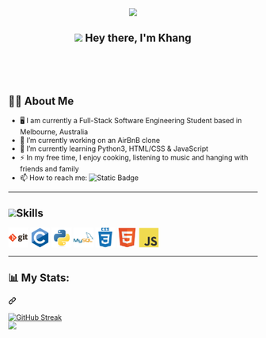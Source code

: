 <div id="header" align="center">
  <img src="https://user-images.githubusercontent.com/74038190/229223263-cf2e4b07-2615-4f87-9c38-e37600f8381a.gif" width="50%"/>
</div>

  <div>
    <header>
      <h2 align="center">
        <img src="https://user-images.githubusercontent.com/74038190/214644152-52f47eb3-5e31-4f47-8758-05c9468d5596.gif" width="5%"/>
        Hey there, I'm Khang </h2>
    </header>
  </div>
  <br/>
<!--About Me-->
<h2>🙋‍♂️ About Me</h2>
<ul>
  <li>🖥️ I am currently a Full-Stack Software Engineering Student based in Melbourne, Australia</li>
  <li>🔭 I’m currently working on an AirBnB clone</li>
  <li>🌱 I’m currently learning Python3, HTML/CSS & JavaScript</li>
  <li>⚡ In my free time, I enjoy cooking, listening to music and hanging with friends and family</li>
  <li>
    📫 How to reach me: 
    <img alt="Static Badge" src="https://img.shields.io/badge/-Khang_N-blue?style=flat&logo=linkedin&link=https%3A%2F%2Fwww.linkedin.com%2Fin%2Fkhangdnguyen95%2F">
  </li>
</ul>
<hr>

<h2><img src="https://user-images.githubusercontent.com/74038190/212284087-bbe7e430-757e-4901-90bf-4cd2ce3e1852.gif" width="5%"/>Skills</h2>
<div dir="auto">
  <a target="_blank" rel="noopener noreferrer" href="https://github.com/devicons/devicon/blob/master/icons/git/git-original-wordmark.svg">
    <img src="https://github.com/devicons/devicon/raw/master/icons/git/git-original-wordmark.svg" title="Git" width="40" height="40" style="max-width: 100%;"></a>
   <a target="_blank" rel="noopener noreferrer" href="https://github.com/devicons/devicon/blob/master/icons/c/c-original.svg">
    <img src="https://github.com/devicons/devicon/raw/master/icons/c/c-original.svg" title="C" alt="C" width="40" height="40" style="max-width: 100%;"></a> 
  <a target="_blank" rel="noopener noreferrer" href="https://github.com/devicons/devicon/blob/master/icons/python/python-original.svg">
    <img src="https://github.com/devicons/devicon/raw/master/icons/python/python-original.svg" title="Python" width="40" height="40" style="max-width: 100%;"></a>
   <a target="_blank" rel="noopener noreferrer" href="https://github.com/devicons/devicon/blob/master/icons/mysql/mysql-original-wordmark.svg">
    <img src="https://github.com/devicons/devicon/raw/master/icons/mysql/mysql-original-wordmark.svg" title="MySQL" alt="MySQL" width="40" height="40" style="max-width: 100%;"></a> 
  <a target="_blank" rel="noopener noreferrer" href="https://github.com/devicons/devicon/blob/master/icons/css3/css3-plain-wordmark.svg">
    <img src="https://github.com/devicons/devicon/raw/master/icons/css3/css3-plain-wordmark.svg" title="CSS3" alt="CSS" width="40" height="40" style="max-width: 100%;"></a> 
  <a target="_blank" rel="noopener noreferrer" href="https://github.com/devicons/devicon/blob/master/icons/html5/html5-original.svg">
    <img src="https://github.com/devicons/devicon/raw/master/icons/html5/html5-original.svg" title="HTML5" alt="HTML" width="40" height="40" style="max-width: 100%;"></a> 
  <a target="_blank" rel="noopener noreferrer" href="https://github.com/devicons/devicon/blob/master/icons/javascript/javascript-original.svg">
    <img src="https://github.com/devicons/devicon/raw/master/icons/javascript/javascript-original.svg" title="JavaScript" alt="JavaScript" width="40" height="40" style="max-width: 100%;"></a>
</div>
<hr>
<div class="markdown-heading" dir="auto">
  <h2 class="heading-element" dir="auto">
    📊 My Stats:
  </h2>
  <a id="user-content--github-stats" class="anchor" aria-label="Permalink: 📊 GitHub Stats:" href="#-github-stats"><svg class="octicon octicon-link" viewBox="0 0 16 16" version="1.1" width="16" height="16" aria-hidden="true">
    <path d="m7.775 3.275 1.25-1.25a3.5 3.5 0 1 1 4.95 4.95l-2.5 2.5a3.5 3.5 0 0 1-4.95 0 .751.751 0 0 1 .018-1.042.751.751 0 0 1 1.042-.018 1.998 1.998 0 0 0 2.83 0l2.5-2.5a2.002 2.002 0 0 0-2.83-2.83l-1.25 1.25a.751.751 0 0 1-1.042-.018.751.751 0 0 1-.018-1.042Zm-4.69 9.64a1.998 1.998 0 0 0 2.83 0l1.25-1.25a.751.751 0 0 1 1.042.018.751.751 0 0 1 .018 1.042l-1.25 1.25a3.5 3.5 0 1 1-4.95-4.95l2.5-2.5a3.5 3.5 0 0 1 4.95 0 .751.751 0 0 1-.018 1.042.751.751 0 0 1-1.042.018 1.998 1.998 0 0 0-2.83 0l-2.5 2.5a1.998 1.998 0 0 0 0 2.83Z"></path>
  </svg>
  </a>
</div>
<p dir="auto">
  <a href="https://git.io/streak-stats"><img src="https://streak-stats.demolab.com?user=kdn95&theme=dark&background=000000&hide_border=true&date_format=j%20M%5B%20Y%5D" alt="GitHub Streak" /></a>
  <br>
  <a href="https://github.com/kdn95/github-readme-stats">
    <img src="https://github-readme-stats.vercel.app/api/top-langs/?username=kdn95&layout=donut&theme=vision-friendly-dark&hide_border=true" style="max-width: 100%;"></a>
</p>
